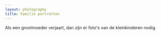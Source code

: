 ```yaml
---
layout: photography
title: Familie portretten
---
```

Als een grootmoeder verjaart, dan zijn er foto's van de kleinkinderen nodig.
